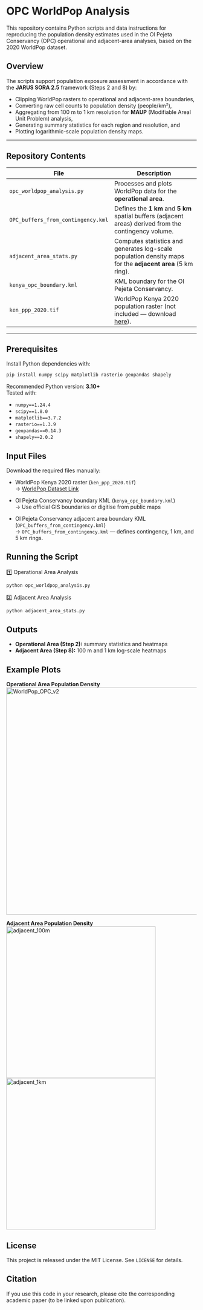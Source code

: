 # OPC WorldPop Analysis

This repository contains Python scripts and data instructions for reproducing the population density estimates used in the Ol Pejeta Conservancy (OPC) operational and adjacent-area analyses, based on the 2020 WorldPop dataset.

## Overview

The scripts support population exposure assessment in accordance with the **JARUS SORA 2.5** framework (Steps 2 and 8) by:
- Clipping WorldPop rasters to operational and adjacent-area boundaries,
- Converting raw cell counts to population density (people/km²),
- Aggregating from 100 m to 1 km resolution for **MAUP** (Modifiable Areal Unit Problem) analysis,
- Generating summary statistics for each region and resolution, and
- Plotting logarithmic-scale population density maps.

---

## Repository Contents

| File | Description |
|------|-------------|
| `opc_worldpop_analysis.py` | Processes and plots WorldPop data for the **operational area**. |
| `OPC_buffers_from_contingency.kml` | Defines the **1 km** and **5 km** spatial buffers (adjacent areas) derived from the contingency volume. |
| `adjacent_area_stats.py` | Computes statistics and generates log-scale population density maps for the **adjacent area** (5 km ring). |
| `kenya_opc_boundary.kml` | KML boundary for the Ol Pejeta Conservancy. |
| `ken_ppp_2020.tif` | WorldPop Kenya 2020 population raster (not included — download [here](https://hub.worldpop.org/geodata/summary?id=6530)). |

---

## Prerequisites

Install Python dependencies with:

```bash
pip install numpy scipy matplotlib rasterio geopandas shapely
```

Recommended Python version: **3.10+**  
Tested with:
- `numpy==1.24.4`
- `scipy==1.8.0`
- `matplotlib==3.7.2`
- `rasterio==1.3.9`
- `geopandas==0.14.3`
- `shapely==2.0.2`

## Input Files

Download the required files manually:

- WorldPop Kenya 2020 raster (`ken_ppp_2020.tif`)  
  → [WorldPop Dataset Link](https://hub.worldpop.org/geodata/summary?id=6530)

- Ol Pejeta Conservancy boundary KML (`kenya_opc_boundary.kml`)  
  → Use official GIS boundaries or digitise from public maps
  
- Ol Pejeta Conservancy adjacent area boundary KML (`OPC_buffers_from_contingency.kml`)  
  → `OPC_buffers_from_contingency.kml` — defines contingency, 1 km, and 5 km rings.

## Running the Script

1️⃣ Operational Area Analysis
```bash
python opc_worldpop_analysis.py
```

2️⃣ Adjacent Area Analysis
```bash
python adjacent_area_stats.py
```

## Outputs

- **Operational Area (Step 2):** summary statistics and heatmaps
- **Adjacent Area (Step 8):** 100 m and 1 km log-scale heatmaps

## Example Plots

**Operational Area Population Density**
<img width="800" height="600" alt="WorldPop_OPC_v2" src="https://github.com/user-attachments/assets/196d0503-9255-4e17-973e-2e83efec4e9c" />

**Adjacent Area Population Density**
<img width="395" height="400" alt="adjacent_100m" src="https://github.com/user-attachments/assets/80eec103-26be-493b-b186-bf5446a11ec9" />
<img width="395" height="400" alt="adjacent_1km" src="https://github.com/user-attachments/assets/286c1ccf-a22b-4c7e-a3eb-e26d180a754d" />


## License

This project is released under the MIT License. See `LICENSE` for details.

## Citation

If you use this code in your research, please cite the corresponding academic paper (to be linked upon publication).
